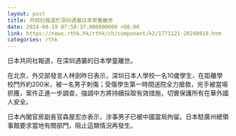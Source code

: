 ```yaml
---
layout: post
title: 共同社報道於深圳遇襲日本學童離世
date: 2024-09-19 07:50:37.000000000 +08:00
link: https://news.rthk.hk/rthk/ch/component/k2/1771121-20240919.htm
categories: rthk
---
```


日本共同社報道，在深圳遇襲的日本學童離世。

在北京，外交部發言人林劍昨日表示，深圳日本人學校一名10歲學生，在距離學校門外約200米，被一名男子刺傷；受傷學生第一時間送院全力搶救，兇手被當場抓獲，案件正進一步調查，強調中方將持續採取有效措施，切實保護所有在華外國人安全。

日本內閣官房副長官森屋宏亦表示，涉事男子已被中國當局拘留。日本駐廣州總領事館要求當地有關部門，阻止這類情況再發生。
